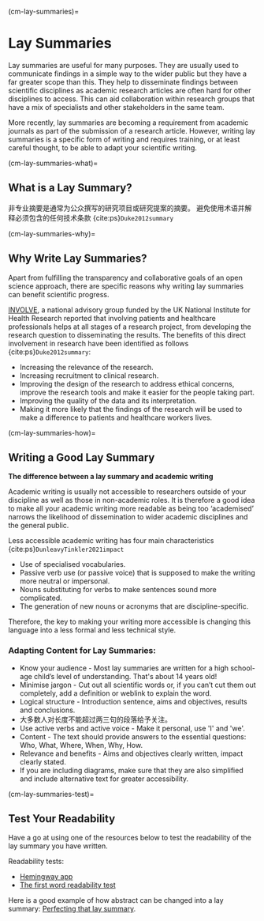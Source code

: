 (cm-lay-summaries)=
# Lay Summaries

Lay summaries are useful for many purposes. They are usually used to communicate findings in a simple way to the wider public but they have a far greater scope than this. They help to disseminate findings between scientific disciplines as academic research articles are often hard for other disciplines to access. This can aid collaboration within research groups that have a mix of specialists and other stakeholders in the same team.

More recently, lay summaries are becoming a requirement from academic journals as part of the submission of a research article. However, writing lay summaries is a specific form of writing and requires training, or at least careful thought, to be able to adapt your scientific writing.

(cm-lay-summaries-what)=
## What is a Lay Summary?

非专业摘要是通常为公众撰写的研究项目或研究提案的摘要。 避免使用术语并解释必须包含的任何技术条款 {cite:ps}`Duke2012summary`

(cm-lay-summaries-why)=
## Why Write Lay Summaries?

Apart from fulfilling the transparency and collaborative goals of an open science approach, there are specific reasons why writing lay summaries can benefit scientific progress.

[INVOLVE](https://www.invo.org.uk/about-involve/), a national advisory group funded by the UK National Institute for Health Research reported that involving patients and healthcare professionals helps at all stages of a research project, from developing the research question to disseminating the results. The benefits of this direct involvement in research have been identified as follows {cite:ps}`Duke2012summary`:
* Increasing the relevance of the research.
* Increasing recruitment to clinical research.
* Improving the design of the research to address ethical concerns, improve the research tools and make it easier for the people taking part.
* Improving the quality of the data and its interpretation.
* Making it more likely that the findings of the research will be used to make a difference to patients and healthcare workers lives.

(cm-lay-summaries-how)=
## Writing a Good Lay Summary

**The difference between a lay summary and academic writing**

Academic writing is usually not accessible to researchers outside of your discipline as well as those in non-academic roles. It is therefore a good idea to make all your academic writing more readable as being too ‘academised’ narrows the likelihood of dissemination to wider academic disciplines and the general public.

Less accessible academic writing has four main characteristics {cite:ps}`DunleavyTinkler2021impact`
* Use of specialised vocabularies.
* Passive verb use (or passive voice) that is supposed to make the writing more neutral or impersonal.
* Nouns substituting for verbs to make sentences sound more complicated.
* The generation of new nouns or acronyms that are discipline-specific.

Therefore, the key to making your writing more accessible is changing this language into a less formal and less technical style.

### Adapting Content for Lay Summaries:

* Know your audience - Most lay summaries are written for a high school-age child’s level of understanding. That's about 14 years old!
* Minimise jargon - Cut out all scientific words or, if you can’t cut them out completely, add a definition or weblink to explain the word.
* Logical structure - Introduction sentence, aims and objectives, results and conclusions.
* 大多数人对长度不能超过两三句的段落给予关注。
* Use active verbs and active voice - Make it personal, use 'I' and 'we'.
* Content - The text should provide answers to the essential questions: Who, What, Where, When, Why, How.
* Relevance and benefits - Aims and objectives clearly written, impact clearly stated.
* If you are including diagrams, make sure that they are also simplified and include alternative text for greater accessibility.

(cm-lay-summaries-test)=
## Test Your Readability

Have a go at using one of the resources below to test the readability of the lay summary you have written.

Readability tests:
* [Hemingway app](http://www.hemingwayapp.com/)
* [The first word readability test](http://thefirstword.co.uk/readabilitytest/)

Here is a good example of how abstract can be changed into a lay summary: [Perfecting that lay summary](https://bitesizebio.com/10871/perfecting-that-lay-summary/).
